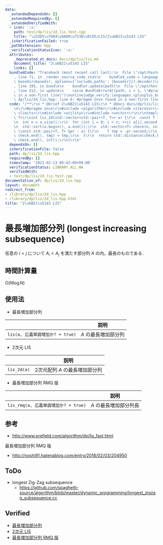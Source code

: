 ```yaml
---
data:
  _extendedDependsOn: []
  _extendedRequiredBy: []
  _extendedVerifiedWith:
  - icon: ':x:'
    path: test/dp/lis/2d_lis.test.cpp
    title: "\u52D5\u7684\u8A08\u753B\u6CD5/LIS/2\u6B21\u5143 LIS"
  _isVerificationFailed: true
  _pathExtension: hpp
  _verificationStatusIcon: ':x:'
  attributes:
    _deprecated_at_docs: docs/dp/lis/lis.md
    document_title: "2\u6B21\u5143 LIS"
    links: []
  bundledCode: "Traceback (most recent call last):\n  File \"/opt/hostedtoolcache/Python/3.9.1/x64/lib/python3.9/site-packages/onlinejudge_verify/documentation/build.py\"\
    , line 71, in _render_source_code_stat\n    bundled_code = language.bundle(stat.path,\
    \ basedir=basedir, options={'include_paths': [basedir]}).decode()\n  File \"/opt/hostedtoolcache/Python/3.9.1/x64/lib/python3.9/site-packages/onlinejudge_verify/languages/cplusplus.py\"\
    , line 193, in bundle\n    bundler.update(path)\n  File \"/opt/hostedtoolcache/Python/3.9.1/x64/lib/python3.9/site-packages/onlinejudge_verify/languages/cplusplus_bundle.py\"\
    , line 312, in update\n    raise BundleErrorAt(path, i + 1, \"#pragma once found\
    \ in a non-first line\")\nonlinejudge_verify.languages.cplusplus_bundle.BundleErrorAt:\
    \ dp/lis/2d_lis.hpp: line 6: #pragma once found in a non-first line\n"
  code: "/**\r\n * @brief 2\u6B21\u5143 LIS\r\n * @docs docs/dp/lis/lis.md\r\n */\r\
    \n\r\n#pragma once\r\n#include <algorithm>\r\n#include <iterator>\r\n#include\
    \ <limits>\r\n#include <utility>\r\n#include <vector>\r\n\r\ntemplate <typename\
    \ T>\r\nint lis_2d(std::vector<std::pair<T, T>> a) {\r\n  const T inf = std::numeric_limits<T>::max();\r\
    \n  int n = a.size();\r\n  for (int i = 0; i < n; ++i) a[i].second = -a[i].second;\r\
    \n  std::sort(a.begin(), a.end());\r\n  std::vector<T> check(n, inf);\r\n  for\
    \ (const std::pair<T, T> &pr : a) {\r\n    T tmp = -pr.second;\r\n    *std::lower_bound(check.begin(),\
    \ check.end(), tmp) = tmp;\r\n  }\r\n  return std::distance(check.begin(), std::lower_bound(check.begin(),\
    \ check.end(), inf));\r\n}\r\n"
  dependsOn: []
  isVerificationFile: false
  path: dp/lis/2d_lis.hpp
  requiredBy: []
  timestamp: '2021-02-13 06:42:09+09:00'
  verificationStatus: LIBRARY_ALL_WA
  verifiedWith:
  - test/dp/lis/2d_lis.test.cpp
documentation_of: dp/lis/2d_lis.hpp
layout: document
redirect_from:
- /library/dp/lis/2d_lis.hpp
- /library/dp/lis/2d_lis.hpp.html
title: "2\u6B21\u5143 LIS"
---
```

# 最長増加部分列 (longest increasing subsequence)

任意の $i < j$ について $A_i < A_j$ を満たす部分列 $A$ の内，最長のものである．


## 時間計算量

$O(N\log{N})$


## 使用法

- 最長増加部分列

||説明|
|:--:|:--:|
|`lis(a, 広義単調増加か? = true)`|$A$ の最長増加部分列|

- 2次元 LIS

||説明|
|:--:|:--:|
|`lis_2d(a)`|2次元配列 $A$ の最長増加部分列|

- 最長増加部分列 RMQ 版

||説明|
|:--:|:--:|
|`lis_rmq(a, 広義単調増加か? = true)`|$A$ の最長増加部分列長|


## 参考

- http://www.prefield.com/algorithm/dp/lis_fast.html

最長増加部分列 RMQ 版
- http://noshi91.hatenablog.com/entry/2018/02/03/204950


## ToDo

- longest Zig-Zag subsequence
  - https://github.com/spaghetti-source/algorithm/blob/master/dynamic_programming/longest_zigzag_subsequence.cc


## Verified

- [最長増加部分列](https://onlinejudge.u-aizu.ac.jp/solutions/problem/DPL_1_D/review/4082142/emthrm/C++14)
- [2次元 LIS](https://atcoder.jp/contests/abc038/submissions/9237792)
- [最長増加部分列 RMQ 版](https://onlinejudge.u-aizu.ac.jp/solutions/problem/DPL_1_D/review/4084204/emthrm/C++14)
